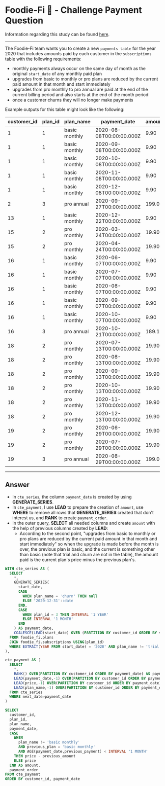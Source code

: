 # Foodie-Fi 🥑 - Challenge Payment Question

Information regarding this study can be found [here](https://github.com/rodrigueslara/8-week-sql-challenge/blob/main/Case%20Study%20%233%20-%20Foodie-Fi/README.md).

---

The Foodie-Fi team wants you to create a new `payments table` for the year 2020 that includes amounts paid by each customer in the `subscriptions` table with the following requirements:

* monthly payments always occur on the same day of month as the original `start_date` of any monthly paid plan
* upgrades from basic to monthly or pro plans are reduced by the current paid amount in that month and start immediately
* upgrades from pro monthly to pro annual are paid at the end of the current billing period and also starts at the end of the month period
* once a customer churns they will no longer make payments

Example outputs for this table might look like the following:

| customer_id | plan_id | plan_name     | payment_date             | amount | payment_order |
| ----------- | ------- | ------------- | ------------------------ | ------ | ------------- |
| 1           | 1       | basic monthly | 2020-08-08T00:00:00.000Z | 9.90   | 1             |
| 1           | 1       | basic monthly | 2020-09-08T00:00:00.000Z | 9.90   | 2             |
| 1           | 1       | basic monthly | 2020-10-08T00:00:00.000Z | 9.90   | 3             |
| 1           | 1       | basic monthly | 2020-11-08T00:00:00.000Z | 9.90   | 4             |
| 1           | 1       | basic monthly | 2020-12-08T00:00:00.000Z | 9.90   | 5             |
| 2           | 3       | pro annual    | 2020-09-27T00:00:00.000Z | 199.00 | 1             |
| 13          | 1       | basic monthly | 2020-12-22T00:00:00.000Z | 9.90   | 1             |
| 15          | 2       | pro monthly   | 2020-03-24T00:00:00.000Z | 19.90  | 1             |
| 15          | 2       | pro monthly   | 2020-04-24T00:00:00.000Z | 19.90  | 2             |
| 16          | 1       | basic monthly | 2020-06-07T00:00:00.000Z | 9.90   | 1             |
| 16          | 1       | basic monthly | 2020-07-07T00:00:00.000Z | 9.90   | 2             |
| 16          | 1       | basic monthly | 2020-08-07T00:00:00.000Z | 9.90   | 3             |
| 16          | 1       | basic monthly | 2020-09-07T00:00:00.000Z | 9.90   | 4             |
| 16          | 1       | basic monthly | 2020-10-07T00:00:00.000Z | 9.90   | 5             |
| 16          | 3       | pro annual    | 2020-10-21T00:00:00.000Z | 189.10 | 6             |
| 18          | 2       | pro monthly   | 2020-07-13T00:00:00.000Z | 19.90  | 1             |
| 18          | 2       | pro monthly   | 2020-08-13T00:00:00.000Z | 19.90  | 2             |
| 18          | 2       | pro monthly   | 2020-09-13T00:00:00.000Z | 19.90  | 3             |
| 18          | 2       | pro monthly   | 2020-10-13T00:00:00.000Z | 19.90  | 4             |
| 18          | 2       | pro monthly   | 2020-11-13T00:00:00.000Z | 19.90  | 5             |
| 18          | 2       | pro monthly   | 2020-12-13T00:00:00.000Z | 19.90  | 6             |
| 19          | 2       | pro monthly   | 2020-06-29T00:00:00.000Z | 19.90  | 1             |
| 19          | 2       | pro monthly   | 2020-07-29T00:00:00.000Z | 19.90  | 2             |
| 19          | 3       | pro annual    | 2020-08-29T00:00:00.000Z | 199.00 | 3             |

---

## Answer


* In `cte_series`, the column `payment_date` is created by using **GENERATE_SERIES**.
* In `cte_payment`, I use **LEAD** to prepare the creation of `amount`, use **WHERE** to remove all rows that **GENERATE_SERIES** created that don't interest us, and **RANK** to create `payment_order`.
* In the outer query, **SELECT** all needed columns and create `amount` with the help of previous columns created by **LEAD**:
  * According to the second point, "upgrades from basic to monthly or pro plans are reduced by the current paid amount in that month and start immediately" so when the upgrade is made before the month is over, the previous plan is basic, and the current is something other than basic (note that trial and churn are not in the table), the amount paid is the current plan's price minus the previous plan's.
   
```sql
WITH cte_series AS (
  SELECT
    *,
    GENERATE_SERIES(
      start_date,
      CASE
        WHEN plan_name = 'churn' THEN null
        ELSE '2020-12-31'::date
      END,
      CASE
        WHEN plan_id = 3 THEN INTERVAL '1 YEAR'
        ELSE INTERVAL '1 MONTH'
      END
    ) AS payment_date,
    COALESCE(LEAD(start_date) OVER (PARTITION BY customer_id ORDER BY start_date),'2020-12-31'::date) AS next_date
  FROM foodie_fi.plans
  JOIN foodie_fi.subscriptions USING(plan_id)
  WHERE EXTRACT(YEAR FROM start_date) = '2020' AND plan_name != 'trial'
),

cte_payment AS (
  SELECT
    *,
    RANK() OVER(PARTITION BY customer_id ORDER BY payment_date) AS payment_order,
    LEAD(payment_date,-1) OVER(PARTITION BY customer_id ORDER BY payment_date) AS previous_payment,
    LEAD(price,-1) OVER(PARTITION BY customer_id ORDER BY payment_date) AS previous_amount,
    LEAD(plan_name,-1) OVER(PARTITION BY customer_id ORDER BY payment_date) AS previous_plan
  FROM cte_series
  WHERE next_date>payment_date
)

SELECT
  customer_id,
  plan_id,
  plan_name,
  payment_date,
  CASE
    WHEN
      plan_name != 'basic monthly'
      AND previous_plan = 'basic monthly'
      AND AGE(payment_date,previous_payment) < INTERVAL '1 MONTH'
    THEN price - previous_amount
    ELSE price
  END AS amount,
  payment_order
FROM cte_payment
ORDER BY customer_id, payment_date
```

